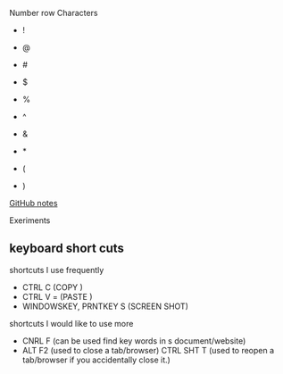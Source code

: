 Number row Characters 

* !

* @

* \#

* $

* %

* ^

* &

* \*

* (

* )

[GitHub notes](https://pages.github.com/) 

Exeriments


## keyboard short cuts 

shortcuts I use frequently 
- CTRL C (COPY )
- CTRL V = (PASTE )
- WINDOWSKEY, PRNTKEY S (SCREEN SHOT) 

shortcuts I would like to use more 
- CNRL F (can be used find key words in s document/website)
- ALT F2 (used to close a tab/browser)
CTRL SHT T (used to reopen a tab/browser if you accidentally close it.)

